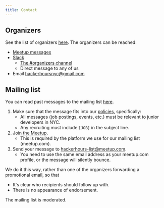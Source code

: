 ```yaml
---
title: Contact
---
```


## Organizers

See the list of organizers [here](https://www.meetup.com/hackerhours/members/?op=leaders). The organizers can be reached:

* [Meetup messages](https://www.meetup.com/hackerhours/members/?op=leaders)
* [Slack](http://chat.hackerhours.org)
    * [The #organizers channel](https://hackerhours.slack.com/messages/organizers/)
    * Direct message to any of us
* Email [hackerhoursnyc@gmail.com](mailto:hackerhoursnyc@gmail.com)

## Mailing list

You can read past messages to the mailing list [here](http://www.meetup.com/hackerhours/messages/archive/).

1. Make sure that the message fits into our [policies](/policies.html), specifically:
    * All messages (job postings, events, etc.) must be relevant to junior developers in NYC.
    * Any recruiting must include `[JOB]` in the subject line.
1. Join [the Meetup](http://www.meetup.com/hackerhours/).
    * This is required by the platform we use for our mailing list (meetup.com).
1. Send your message to [hackerhours-list@meetup.com](mailto:hackerhours-list@meetup.com).
    * You need to use the same email address as your meetup.com profile, or the message will silently bounce.

We do it this way, rather than one of the organizers forwarding a promotional email, so that

* It's clear who recipients should follow up with.
* There is no appearance of endorsement.

The mailing list is moderated.
